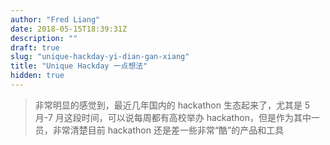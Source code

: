 ```yaml
---
author: "Fred Liang"
date: 2018-05-15T18:39:31Z
description: ""
draft: true
slug: "unique-hackday-yi-dian-gan-xiang"
title: "Unique Hackday 一点想法"
hidden: true
---
```


> 非常明显的感觉到，最近几年国内的 hackathon 生态起来了，尤其是 5 月-7 月这段时间，可以说每周都有高校举办 hackathon，但是作为其中一员，非常清楚目前 hackathon 还是差一些非常“酷”的产品和工具
